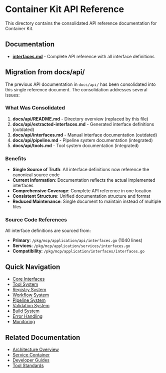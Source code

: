 # Container Kit API Reference

This directory contains the consolidated API reference documentation for Container Kit.

## Documentation

- **[interfaces.md](interfaces.md)** - Complete API reference with all interface definitions

## Migration from docs/api/

The previous API documentation in `docs/api/` has been consolidated into this single reference document. The consolidation addresses several issues:

### What Was Consolidated

1. **docs/api/README.md** - Directory overview (replaced by this file)
2. **docs/api/extracted-interfaces.md** - Generated interface definitions (outdated)
3. **docs/api/interfaces.md** - Manual interface documentation (outdated)
4. **docs/api/pipeline.md** - Pipeline system documentation (integrated)
5. **docs/api/tools.md** - Tool system documentation (integrated)

### Benefits

- **Single Source of Truth**: All interface definitions now reference the canonical source code
- **Current Information**: Documentation reflects the actual implemented interfaces
- **Comprehensive Coverage**: Complete API reference in one location
- **Consistent Structure**: Unified documentation structure and format
- **Reduced Maintenance**: Single document to maintain instead of multiple files

### Source Code References

All interface definitions are sourced from:
- **Primary**: `/pkg/mcp/application/api/interfaces.go` (1040 lines)
- **Services**: `/pkg/mcp/application/services/interfaces.go` 
- **Compatibility**: `/pkg/mcp/application/interfaces/interfaces.go`

## Quick Navigation

- [Core Interfaces](interfaces.md#core-interfaces)
- [Tool System](interfaces.md#tool-system)
- [Registry System](interfaces.md#registry-system)
- [Workflow System](interfaces.md#workflow-system)
- [Pipeline System](interfaces.md#pipeline-system)
- [Validation System](interfaces.md#validation-system)
- [Build System](interfaces.md#build-system-types)
- [Error Handling](interfaces.md#error-handling)
- [Monitoring](interfaces.md#monitoring-and-observability)

## Related Documentation

- [Architecture Overview](../../architecture/three-layer-architecture.md)
- [Service Container](../../architecture/service-container.md)
- [Developer Guides](../../guides/developer/)
- [Tool Standards](../tools/standards.md)